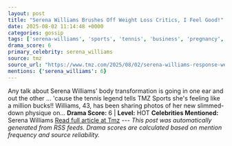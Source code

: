 ```yaml
---
layout: post
title: "Serena Williams Brushes Off Weight Loss Critics, I Feel Good!"
date: 2025-08-02 11:14:48 +0000
categories: gossip
tags: ['serena-williams', 'sports', 'tennis', 'business', 'pregnancy', 'source-tmz', 'drama-hot']
drama_score: 6
primary_celebrity: serena_williams
source: tmz
source_url: "https://www.tmz.com/2025/08/02/serena-williams-response-weight-loss-criticism/"
mentions: {'serena_williams': 6}
---
```


Any talk about Serena Williams' body transformation is going in one ear and out the other ... 'cause the tennis legend tells TMZ Sports she's feeling like a million bucks!! Williams, 43, has been sharing photos of her new slimmed-down physique on… **Drama Score:** 6 | **Level:** HOT **Celebrities Mentioned:** Serena Williams [Read full article at Tmz](https://www.tmz.com/2025/08/02/serena-williams-response-weight-loss-criticism/) --- *This post was automatically generated from RSS feeds. Drama scores are calculated based on mention frequency and source reliability.*